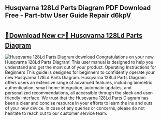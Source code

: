 ## Husqvarna 128Ld Parts Diagram PDF Download Free - Part-btw User Guide Repair d6kpV

# <h2><a href="http://dfs97xb.blite.top/?on=Husqvarna+128Ld+Parts+Diagram">🔗Download New 👉🔴 Husqvarna 128Ld Parts Diagram</a></h2>

[![Husqvarna 128Ld Parts Diagram download](https://i.imgur.com/lujVjoI.png)](http://dfs97xb.blite.top/?on=Husqvarna+128Ld+Parts+Diagram)
Congratulations on your new Husqvarna 128Ld Parts Diagram! This user manual is designed to help you understand and get the most out of your product. Operating Instructions for Beginners This guide is designed for beginners to confidently operate your new Husqvarna 128Ld Parts Diagram. Husqvarna 128Ld Parts Diagram offers users an extensive range of advanced features, including biometric authentication, smart home integration, automatic updates, and personalized recommendations, all accessible through the sleek and user-friendly interface. We trust that the Husqvarna 128Ld Parts Diagram has been a clear and concise resource in your efforts to learn the ins and outs of your new device. In case of any queries or concerns, please do not hesitate to reach out to our customer service team.
